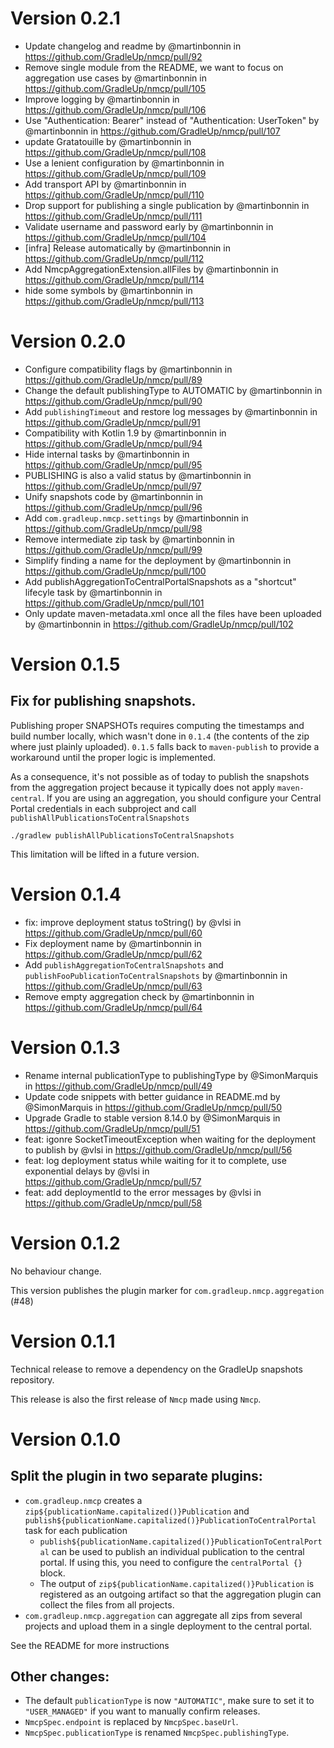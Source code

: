# Version 0.2.1

* Update changelog and readme by @martinbonnin in https://github.com/GradleUp/nmcp/pull/92
* Remove single module from the README, we want to focus on aggregation use cases by @martinbonnin in https://github.com/GradleUp/nmcp/pull/105
* Improve logging by @martinbonnin in https://github.com/GradleUp/nmcp/pull/106
* Use "Authentication: Bearer" instead of "Authentication: UserToken" by @martinbonnin in https://github.com/GradleUp/nmcp/pull/107
* update Gratatouille by @martinbonnin in https://github.com/GradleUp/nmcp/pull/108
* Use a lenient configuration by @martinbonnin in https://github.com/GradleUp/nmcp/pull/109
* Add transport API by @martinbonnin in https://github.com/GradleUp/nmcp/pull/110
* Drop support for publishing a single publication by @martinbonnin in https://github.com/GradleUp/nmcp/pull/111
* Validate username and password early by @martinbonnin in https://github.com/GradleUp/nmcp/pull/104
* [infra] Release automatically by @martinbonnin in https://github.com/GradleUp/nmcp/pull/112
* Add NmcpAggregationExtension.allFiles by @martinbonnin in https://github.com/GradleUp/nmcp/pull/114
* hide some symbols by @martinbonnin in https://github.com/GradleUp/nmcp/pull/113

# Version 0.2.0

* Configure compatibility flags by @martinbonnin in https://github.com/GradleUp/nmcp/pull/89
* Change the default publishingType to AUTOMATIC by @martinbonnin in https://github.com/GradleUp/nmcp/pull/90
* Add `publishingTimeout` and restore log messages by @martinbonnin in https://github.com/GradleUp/nmcp/pull/91
* Compatibility with Kotlin 1.9 by @martinbonnin in https://github.com/GradleUp/nmcp/pull/94
* Hide internal tasks by @martinbonnin in https://github.com/GradleUp/nmcp/pull/95
* PUBLISHING is also a valid status by @martinbonnin in https://github.com/GradleUp/nmcp/pull/97
* Unify snapshots code by @martinbonnin in https://github.com/GradleUp/nmcp/pull/96
* Add `com.gradleup.nmcp.settings` by @martinbonnin in https://github.com/GradleUp/nmcp/pull/98
* Remove intermediate zip task by @martinbonnin in https://github.com/GradleUp/nmcp/pull/99
* Simplify finding a name for the deployment by @martinbonnin in https://github.com/GradleUp/nmcp/pull/100
* Add publishAggregationToCentralPortalSnapshots as a "shortcut" lifecyle task by @martinbonnin in https://github.com/GradleUp/nmcp/pull/101
* Only update maven-metadata.xml once all the files have been uploaded by @martinbonnin in https://github.com/GradleUp/nmcp/pull/102

# Version 0.1.5

## Fix for publishing snapshots.

Publishing proper SNAPSHOTs requires computing the timestamps and build number locally, which wasn't done in `0.1.4` (the contents of the zip where just plainly uploaded). `0.1.5` falls back to `maven-publish` to provide a workaround until the proper logic is implemented.

As a consequence, it's not possible as of today to publish the snapshots from the aggregation project because it typically does not apply `maven-central`. If you are using an aggregation, you should configure your Central Portal credentials in each subproject and call `publishAllPublicationsToCentralSnapshots`

```
./gradlew publishAllPublicationsToCentralSnapshots
```

This limitation will be lifted in a future version.

# Version 0.1.4

* fix: improve deployment status toString() by @vlsi in https://github.com/GradleUp/nmcp/pull/60
* Fix deployment name by @martinbonnin in https://github.com/GradleUp/nmcp/pull/62
* Add `publishAggregationToCentralSnapshots` and `publishFooPublicationToCentralSnapshots` by @martinbonnin in https://github.com/GradleUp/nmcp/pull/63
* Remove empty aggregation check by @martinbonnin in https://github.com/GradleUp/nmcp/pull/64

# Version 0.1.3

* Rename internal publicationType to publishingType by @SimonMarquis in https://github.com/GradleUp/nmcp/pull/49
* Update code snippets with better guidance in README.md by @SimonMarquis in https://github.com/GradleUp/nmcp/pull/50
* Upgrade Gradle to stable version 8.14.0 by @SimonMarquis in https://github.com/GradleUp/nmcp/pull/51
* feat: igonre SocketTimeoutException when waiting for the deployment to publish by @vlsi in https://github.com/GradleUp/nmcp/pull/56
* feat: log deployment status while waiting for it to complete, use exponential delays by @vlsi in https://github.com/GradleUp/nmcp/pull/57
* feat: add deploymentId to the error messages by @vlsi in https://github.com/GradleUp/nmcp/pull/58

# Version 0.1.2

No behaviour change.

This version publishes the plugin marker for `com.gradleup.nmcp.aggregation` (#48)

# Version 0.1.1

Technical release to remove a dependency on the GradleUp snapshots repository. 

This release is also the first release of `Nmcp` made using `Nmcp`.

# Version 0.1.0

## Split the plugin in two separate plugins:

- `com.gradleup.nmcp` creates a `zip${publicationName.capitalized()}Publication` and `publish${publicationName.capitalized()}PublicationToCentralPortal` task for each publication
  - `publish${publicationName.capitalized()}PublicationToCentralPortal` can be used to publish an individual publication to the central portal. If using this, you need to configure the `centralPortal {}` block.
  - The output of `zip${publicationName.capitalized()}Publication` is registered as an outgoing artifact so that the aggregation plugin can collect the files from all projects.
- `com.gradleup.nmcp.aggregation` can aggregate all zips from several projects and upload them in a single deployment to the central portal.

See the README for more instructions

## Other changes:

- The default `publicationType` is now `"AUTOMATIC"`, make sure to set it to `"USER_MANAGED"` if you want to manually confirm releases.
- `NmcpSpec.endpoint` is replaced by `NmcpSpec.baseUrl`.
- `NmcpSpec.publicationType` is renamed `NmcpSpec.publishingType`.
